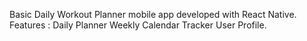 Basic Daily Workout Planner mobile app developed with React Native.
 Features : 
   Daily Planner
   Weekly Calendar Tracker
   User Profile.
